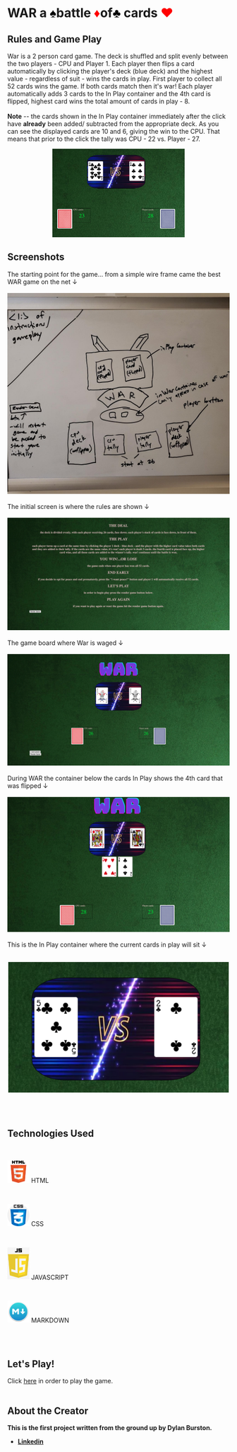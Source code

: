 # **WAR** a <span style="color:black">&spades;</span>battle <span style="color:red">&diams;</span>of<span style="color:black">&clubs;</span> cards <span style="color:red">&hearts;</span> 

## Rules and Game Play
War is a 2 person card game. The deck is shuffled and split evenly between the two players - CPU and Player 1. Each player then flips a card automatically by clicking the player's deck (blue deck) and the highest value - regardless of suit - wins the cards in play. First player to collect all 52 cards wins the game. If both cards match then it's war! Each player automatically adds 3 cards to the In Play container and the 4th card is flipped, highest card wins the total amount of cards in play - 8. 
<br><br>
**Note**
-- the cards shown in the In Play container immediately after the click have **already** been added/ subtracted from the appropriate deck. As you can see the displayed cards are 10 and 6, giving the win to the CPU. That means that prior to the click the tally was CPU - 22 vs. Player - 27.

<p align="center">
  <img width="300" height="200" src="card-deck-css/images/note.jpg">
</p>


## Screenshots 
The starting point for the game... from a simple wire frame came the best WAR game on the net &#8595;
<br><br>
![Wire Frame](card-deck-css/images/wireFrame.jpeg)
<br><br>
The initial screen is where the rules are shown &#8595;
<br><br>
![Rule Screen](card-deck-css/images/screenshot1.jpeg)
<br><br>
The game board where War is waged &#8595;
<br><br>
![Game Board](card-deck-css/images/screenshot2.jpeg)
<br><br>
During WAR the container below the cards In Play shows the 4th card that was flipped &#8595;
<br><br>
![It's War!!](card-deck-css/images/screenshot3.jpeg)
<br><br>
This is the In Play container where the current cards in play will sit &#8595;
<br><br>
<p align="center">
  <img width="500" src="card-deck-css/images/inplay.jpeg">
</p>

<br><br>

## Technologies Used
<BR>
<p align="left">
  <img width="50" src="card-deck-css/images/html.jpeg"> 
  HTML
</p>
<br>
<p align="left">
  <img width="50" src="card-deck-css/images/css.jpeg">
  CSS
</p>
<br>
<p align="left">
  <img width="50" src="card-deck-css/images/js.jpeg"> 
  JAVASCRIPT
</p>
<br>
<p align="left">
  <img width="50" src="card-deck-css/images/markdown.jpg"> 
  MARKDOWN
</p>
<br><br>

## Let's Play!
Click [here](https://pages.git.generalassemb.ly/dburston/War-Card-Game/) in order to play the game. 
<br><br>
## About the Creator 
**This is the first project written from the ground up by Dylan Burston.**
- **[Linkedin](https://www.linkedin.com/in/dylan-burston-09727265/)**










